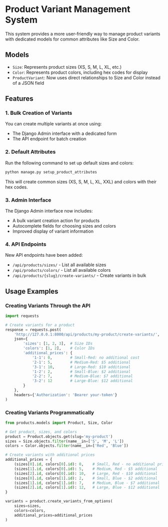 # Product Variant Management System

This system provides a more user-friendly way to manage product variants with dedicated models for common attributes like Size and Color.

## Models

- `Size`: Represents product sizes (XS, S, M, L, XL, etc.)
- `Color`: Represents product colors, including hex codes for display
- `ProductVariant`: Now uses direct relationships to Size and Color instead of a JSON field

## Features

### 1. Bulk Creation of Variants

You can create multiple variants at once using:

- The Django Admin interface with a dedicated form
- The API endpoint for batch creation

### 2. Default Attributes

Run the following command to set up default sizes and colors:

```bash
python manage.py setup_product_attributes
```

This will create common sizes (XS, S, M, L, XL, XXL) and colors with their hex codes.

### 3. Admin Interface

The Django Admin interface now includes:

- A bulk variant creation action for products
- Autocomplete fields for choosing sizes and colors
- Improved display of variant information

### 4. API Endpoints

New API endpoints have been added:

- `/api/products/sizes/` - List all available sizes
- `/api/products/colors/` - List all available colors
- `/api/products/{slug}/create-variants/` - Create variants in bulk

## Usage Examples

### Creating Variants Through the API

```python
import requests

# Create variants for a product
response = requests.post(
    'http://127.0.0.1:8000/api/products/my-product/create-variants/',
    json={
        'sizes': [1, 2, 3],  # Size IDs
        'colors': [1, 2],    # Color IDs
        'additional_prices': {
            '1-1': 0,        # Small-Red: no additional cost
            '2-1': 5,        # Medium-Red: $5 additional
            '3-1': 10,       # Large-Red: $10 additional
            '1-2': 2,        # Small-Blue: $2 additional
            '2-2': 7,        # Medium-Blue: $7 additional
            '3-2': 12        # Large-Blue: $12 additional
        }
    },
    headers={'Authorization': 'Bearer your-token'}
)
```

### Creating Variants Programmatically

```python
from products.models import Product, Size, Color

# Get product, sizes, and colors
product = Product.objects.get(slug='my-product')
sizes = Size.objects.filter(name__in=['S', 'M', 'L'])
colors = Color.objects.filter(name__in=['Red', 'Blue'])

# Create variants with additional prices
additional_prices = {
    (sizes[0].id, colors[0].id): 0,    # Small, Red - no additional price
    (sizes[1].id, colors[0].id): 5,    # Medium, Red - $5 additional
    (sizes[2].id, colors[0].id): 10,   # Large, Red - $10 additional
    (sizes[0].id, colors[1].id): 2,    # Small, Blue - $2 additional
    (sizes[1].id, colors[1].id): 7,    # Medium, Blue - $7 additional
    (sizes[2].id, colors[1].id): 12,   # Large, Blue - $12 additional
}

variants = product.create_variants_from_options(
    sizes=sizes,
    colors=colors,
    additional_prices=additional_prices
)
```
